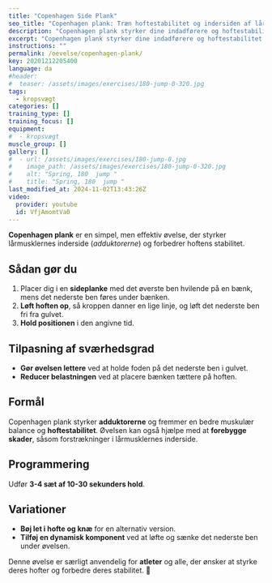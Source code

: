 ```yaml
---
title: "Copenhagen Side Plank"
seo_title: "Copenhagen plank: Træn hoftestabilitet og indersiden af låret"
description: "Copenhagen plank styrker dine indadførere og hoftestabilitet. Forebyg skader og skab balance med korrekt teknik og variationer."
excerpt: "Copenhagen plank styrker dine indadførere og hoftestabilitet. Forebyg skader og skab balance med korrekt teknik og variationer."
instructions: ""
permalink: /oevelse/copenhagen-plank/
key: 20201212205400
language: da
#header:
#  teaser: /assets/images/exercises/180-jump-0-320.jpg
tags:
  - kropsvægt
categories: []
training_type: []
training_focus: []
equipment:
#  - kropsvægt
muscle_group: []
gallery: []
#  - url: /assets/images/exercises/180-jump-0.jpg
#    image_path: /assets/images/exercises/180-jump-0-320.jpg
#    alt: "Spring, 180  jump "
#    title: "Spring, 180  jump "
last_modified_at: 2024-11-02T13:43:26Z
video:
  provider: youtube
  id: VfjAmomtVa0
---
```


**Copenhagen plank** er en simpel, men effektiv øvelse, der styrker lårmusklernes inderside (*adduktorerne*) og forbedrer hoftens stabilitet.  

## Sådan gør du  

1. Placer dig i en **sideplanke** med det øverste ben hvilende på en bænk, mens det nederste ben føres under bænken.  
2. **Løft hoften op**, så kroppen danner en lige linje, og løft det nederste ben fri fra gulvet.  
3. **Hold positionen** i den angivne tid.  

## Tilpasning af sværhedsgrad

- **Gør øvelsen lettere** ved at holde foden på det nederste ben i gulvet.  
- **Reducer belastningen** ved at placere bænken tættere på hoften.  

## Formål

Copenhagen plank styrker **adduktorerne** og fremmer en bedre muskulær balance og **hoftestabilitet**. Øvelsen kan også hjælpe med at **forebygge skader**, såsom forstrækninger i lårmusklernes inderside.  

## Programmering

Udfør **3-4 sæt af 10-30 sekunders hold**.  

## Variationer

- **Bøj let i hofte og knæ** for en alternativ version.  
- **Tilføj en dynamisk komponent** ved at løfte og sænke det nederste ben under øvelsen.  

Denne øvelse er særligt anvendelig for **atleter** og alle, der ønsker at styrke deres hofter og forbedre deres stabilitet. 💪  

